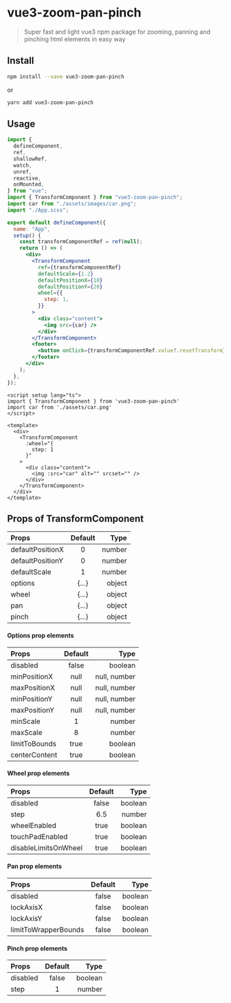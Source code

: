 # vue3-zoom-pan-pinch

> Super fast and light vue3 npm package for zooming, panning and pinching html elements in easy way


## Install

```bash
npm install --save vue3-zoom-pan-pinch
```

or

```bash
yarn add vue3-zoom-pan-pinch
```


## Usage

```jsx
import {
  defineComponent,
  ref,
  shallowRef,
  watch,
  unref,
  reactive,
  onMounted,
} from "vue";
import { TransformComponent } from "vue3-zoom-pan-pinch";
import car from "./assets/images/car.png";
import "./App.scss";

export default defineComponent({
  name: "App",
  setup() {
    const transformComponentRef = ref(null);
    return () => (
      <div>
        <TransformComponent
          ref={transformComponentRef}
          defaultScale={1.2}
          defaultPositionX={10}
          defaultPositionY={20}
          wheel={{
            step: 1,
          }}
        >
          <div class="content">
            <img src={car} />
          </div>
        </TransformComponent>
        <footer>
          <button onClick={transformComponentRef.value?.resetTransform}>reset</button>
        </footer>
      </div>
    );
  },
});

```

```vue
<script setup lang="ts">
import { TransformComponent } from 'vue3-zoom-pan-pinch'
import car from './assets/car.png'
</script>

<template>
  <div>
    <TransformComponent
      :wheel="{
        step: 1
      }"
    >
      <div class="content">
        <img :src="car" alt="" srcset="" />
      </div>
    </TransformComponent>
  </div>
</template>
```


## Props of TransformComponent

| Props            | Default |     Type |
| :--------------- | :-----: | -------: |
| defaultPositionX |  0      |   number |
| defaultPositionY |  0      |   number |
| defaultScale     |  1      |   number |
| options          |  {...}  |   object |
| wheel            |  {...}  |   object |
| pan              |  {...}  |   object |
| pinch            |  {...}  |   object |


#### Options prop elements

| Props            | Default |         Type |
| :--------------- | :-----: | -----------: |
| disabled         |  false  |      boolean |
| minPositionX     |  null   | null, number |
| maxPositionX     |  null   | null, number |
| minPositionY     |  null   | null, number |
| maxPositionY     |  null   | null, number |
| minScale         |    1    |       number |
| maxScale         |    8    |       number |
| limitToBounds    |  true   |      boolean |
| centerContent    |  true   |      boolean |

#### Wheel prop elements

| Props                | Default |    Type |
| :------------------- | :-----: | ------: |
| disabled             |  false  | boolean |
| step                 |   6.5   |  number |
| wheelEnabled         |  true   | boolean |
| touchPadEnabled      |  true   | boolean |
| disableLimitsOnWheel |  true   | boolean |

#### Pan prop elements

| Props                | Default |    Type |
| :------------------- | :-----: | ------: |
| disabled             |  false  | boolean |
| lockAxisX            |  false  | boolean |
| lockAxisY            |  false  | boolean |
| limitToWrapperBounds |  false  | boolean |

#### Pinch prop elements

| Props    | Default |    Type |
| :------- | :-----: | ------: |
| disabled |  false  | boolean |
| step     |    1    |  number |



